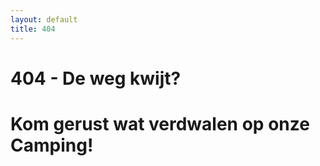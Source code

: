 ```yaml
---
layout: default
title: 404
---
```


# 404 - De weg kwijt? 
# Kom gerust wat verdwalen op onze Camping!


